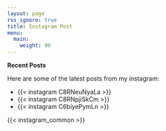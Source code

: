 ```yaml
---
layout: page
rss_ignore: true
title: Instagram Post
menu:
  main:
    weight: 90
---
```

**Recent Posts**

Here are some of the latest posts from my instagram:

<div id="instapost">
<ul>
    <li>{{< instagram C8RNeuNyaLa >}}</li>
    <li>{{< instagram C8RNpjiSkCm >}}</li>
    <li>{{< instagram C6biyePymLn >}}</li>
</ul>
</div>
{{< instagram_common >}}
